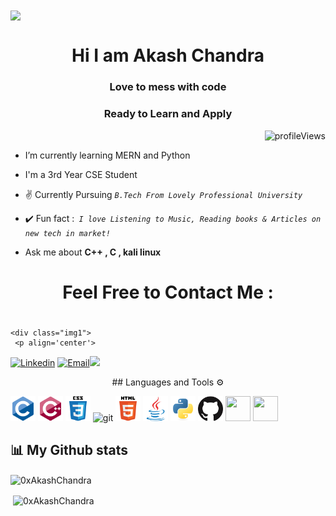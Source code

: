 <img src="https://user-images.githubusercontent.com/42115530/92640221-9728ca00-f2fa-11ea-8994-c72b26e937de.gif" align="center"/>
<h1 align="center">Hi I am Akash Chandra </h1>



<h3 align="center"> Love to mess with code  </h3>

<h3 align="center"> Ready to Learn and Apply </h3>
<p><img align="right" src="https://ensutq4xm9kgbv5.m.pipedream.net" alt="profileViews"/></p>
<br>


-  I’m currently learning MERN and Python
-  I'm a 3rd Year CSE Student

- ✌️ Currently Pursuing *`B.Tech From Lovely Professional University`*

- ✔️ Fun fact :*` I love Listening to Music, Reading books & Articles on new tech in market!`*

-  Ask me about **C++ , C , kali linux**

 ### <h1 align="center">Feel Free to Contact Me : <h1/> 
    <div class="img1">
     <p align='center'>
 <a href="https://www.linkedin.com/in/akash-chandra-169591158/" target="_blank"><img src="https://icons.iconarchive.com/icons/alecive/flatwoken/64/Apps-Linkedin-icon.png" width="59" alt="Linkedin"></a> <a href="akashchandra2343@gmail.com" target="_blank"><img src="https://icons.iconarchive.com/icons/wwalczyszyn/android-style-honeycomb/64/GMail-icon.png" alt="Email"></a><a href="https://www.instagram.com/i_am_akashkashyap/" target="_blank"><img src="https://www.flaticon.com/svg/static/icons/svg/1409/1409946.svg" width="58"></a>
  <p/>
</div>
 
<p align="center">
## Languages and Tools ⚙
<p align="left"> <a> <img src="https://raw.githubusercontent.com/devicons/devicon/master/icons/c/c-original.svg" alt="c" width="40" height="40"/> </a> <a> <img src="https://raw.githubusercontent.com/devicons/devicon/master/icons/cplusplus/cplusplus-original.svg" alt="cplusplus" width="40" height="40"/> </a> <a> <img src="https://raw.githubusercontent.com/devicons/devicon/master/icons/css3/css3-original-wordmark.svg" alt="css3" width="40" height="40"/> </a>  </a> <a> <img src="https://www.vectorlogo.zone/logos/git-scm/git-scm-icon.svg" alt="git" width="40" height="40"/> </a> <a> <img src="https://raw.githubusercontent.com/devicons/devicon/master/icons/html5/html5-original-wordmark.svg" alt="html5" width="40" height="40"/> </a> <a> <img src="https://raw.githubusercontent.com/devicons/devicon/master/icons/java/java-original.svg" alt="java" width="40" height="40"/> </a> <a><a> <img src="https://raw.githubusercontent.com/devicons/devicon/master/icons/python/python-original.svg" alt="python" width="40" height="40"/> </a>  <a> <img width="40" height="40"src="https://raw.githubusercontent.com/github/explore/78df643247d429f6cc873026c0622819ad797942/topics/github/github.png" /></a> <a> <img  width="40" height="40" src="https://img.icons8.com/color/48/000000/visual-studio-code-2019.png"/> </a> <a> <img width="40" height="40" src="https://img.icons8.com/color/48/000000/golang.png"/> </a>
 </p>



## 📊 My Github stats
<p><img align="center" src="https://github-readme-stats.vercel.app/api/top-langs/?username=0xAkashChandra&layout=compact" alt="0xAkashChandra" /></p>

<p>&nbsp;<img align="center" src="https://github-readme-stats.vercel.app/api?username=0xAkashChandra&show_icons=true" alt="0xAkashChandra" /></p>





<!--
**mr-joshi/mr-joshi** is a ✨ _special_ ✨ repository because its `README.md` (this file) appears on your GitHub profile.

Here are some ideas to get you started:

- 🔭 I’m currently working on ...
- 🌱 I’m currently learning ...
- 👯 I’m looking to collaborate on ...
- 🤔 I’m looking for help with ...
- 💬 Ask me about ...
- 📫 How to reach me: ...
- 😄 Pronouns: ...
- ⚡ Fun fact: ...
-->
